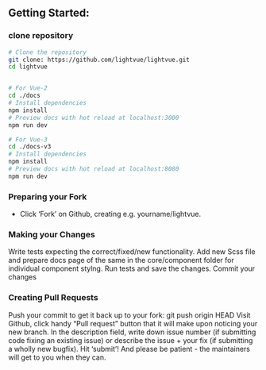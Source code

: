 ## Getting Started:

### clone repository

```bash
# Clone the repository
git clone: https://github.com/lightvue/lightvue.git
cd lightvue


# For Vue-2
cd ./docs
# Install dependencies
npm install
# Preview docs with hot reload at localhost:3000
npm run dev

# For Vue-3
cd ./docs-v3
# Install dependencies
npm install
# Preview docs with hot reload at localhost:8080
npm run dev

```

### Preparing your Fork

- Click ‘Fork’ on Github, creating e.g. yourname/lightvue.

### Making your Changes

Write tests expecting the correct/fixed/new functionality.
Add new Scss file and prepare docs page of the same in the core/component folder for individual component stylng.
Run tests and save the changes.
Commit your changes

### Creating Pull Requests

Push your commit to get it back up to your fork: git push origin HEAD
Visit Github, click handy “Pull request” button that it will make upon noticing your new branch.
In the description field, write down issue number (if submitting code fixing an existing issue) or describe the issue + your fix (if submitting a wholly new bugfix).
Hit ‘submit’! And please be patient - the maintainers will get to you when they can.
